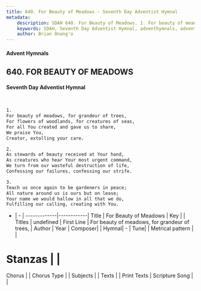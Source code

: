 ```yaml
---
title: 640. For Beauty of Meadows - Seventh Day Adventist Hymnal
metadata:
    description: SDAH 640. For Beauty of Meadows. 1. For beauty of meadows, for grandeur of trees, For flowers of woodlands, for creatures of seas, For all You created and gave us to share, We praise You, Creator, extolling your care.
    keywords: SDAH, Seventh Day Adventist Hymnal, adventhymnals, advent hymnals, For Beauty of Meadows, For beauty of meadows, for grandeur of trees, 
    author: Brian Onang'o
---
```


#### Advent Hymnals
## 640. FOR BEAUTY OF MEADOWS
#### Seventh Day Adventist Hymnal

```txt


1.
For beauty of meadows, for grandeur of trees,
For flowers of woodlands, for creatures of seas,
For all You created and gave us to share,
We praise You,
Creator, extolling your care.

2.
As stewards of beauty received at Your hand,
As creatures who hear Your most urgent command,
We turn from our wasteful destruction of life,
Confessing our failures, confessing our strife.

3.
Teach us once again to be gardeners in peace;
All nature around us is ours but on lease;
Your name we would hallow in all that we do,
Fulfilling our calling, creating with You.


```

- |   -  |
-------------|------------|
Title | For Beauty of Meadows |
Key |  |
Titles | undefined |
First Line | For beauty of meadows, for grandeur of trees, |
Author | 
Year | 
Composer|  |
Hymnal|  - |
Tune|  |
Metrical pattern | |
# Stanzas |  |
Chorus |  |
Chorus Type |  |
Subjects |  |
Texts |  |
Print Texts | 
Scripture Song |  |
  
